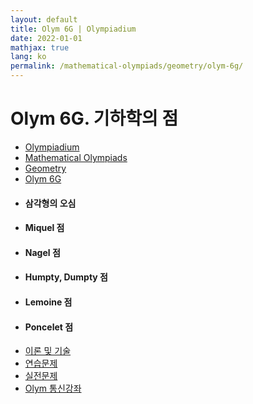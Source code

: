 ```yaml
---
layout: default
title: Olym 6G | Olympiadium
date: 2022-01-01
mathjax: true
lang: ko
permalink: /mathematical-olympiads/geometry/olym-6g/
---
```

<h1>Olym 6G. 기하학의 점 </h1>
<ul class="breadcrumb">
	<li><a href="{{ site.homeurl }}">Olympiadium</a></li> 
	<li><a href="{{ site.homeurl }}mathematical-olympiads/">Mathematical Olympiads</a></li> 
	<li><a href="{{ site.homeurl }}mathematical-olympiads/geometry/">Geometry</a></li> 
	<li><a href="{{ site.homeurl }}mathematical-olympiads/geometry/olym-6g/">Olym 6G</a></li>
</ul>
<div class="row">
<div class="6u 12u$(medium)">
<ul>
  <li><h4>삼각형의 오심</h4></li>
  <li><h4>Miquel 점</h4></li>
  <li><h4>Nagel 점</h4></li>
  <li><h4>Humpty, Dumpty 점</h4></li>
  <li><h4>Lemoine 점</h4></li>
  <li><h4>Poncelet 점</h4></li>
</ul>
</div>
<div class="6u$ 12u$(medium)">
<ul class="actions vertical">
  <li><a href="{{ site.baseurl }}{{ page.permalink }}theorems-and-techniques" class="button fit mid">이론 및 기술</a></li>
  <li><a href="{{ site.baseurl }}{{ page.permalink }}exercise-problems" class="button fit mid">연습문제</a></li>
  <li><a href="{{ site.baseurl }}{{ page.permalink }}practice-problems" class="button fit mid">실전문제</a></li>
  <li><a href="{{ site.baseurl }}{{ page.permalink }}olym-handouts" class="button fit mid">Olym 통신강좌</a></li>
</ul>
</div>
</div>
